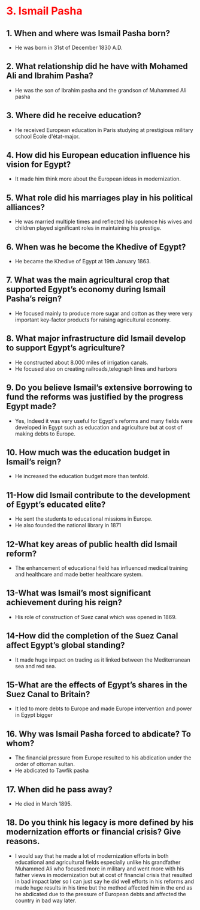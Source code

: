 # **<span style="color: Red">3. Ismail Pasha </span>**
## **1. When and where was Ismail Pasha born?**
- He was born in 31st of December 1830 A.D.
## **2. What relationship did he have with Mohamed Ali and Ibrahim Pasha?**
- He was the son of Ibrahim pasha and the grandson of Muhammed Ali pasha 
## **3. Where did he receive education?**
- He received European education in Paris studying at prestigious military school École d'état-major.
## **4. How did his European education influence his vision for Egypt?**
- It made him think more about the European ideas in modernization.
## **5. What role did his marriages play in his political alliances?**
- He was married multiple times and reflected his opulence his wives and children played significant roles in maintaining his prestige.

## **6. When was he become the Khedive of Egypt?**
- He became the Khedive of Egypt at 19th January 1863.
## **7. What was the main agricultural crop that supported Egypt’s economy during Ismail Pasha’s reign?**
- He focused mainly to produce more sugar and cotton as they were very important key-factor products for raising agricultural economy. 
## **8. What major infrastructure did Ismail develop to support Egypt’s agriculture?**
- He constructed about 8.000 miles of irrigation canals.
- He focused also on creating railroads,telegraph lines and harbors
## **9. Do you believe Ismail’s extensive borrowing to fund the reforms was justified by the progress Egypt made?**
- Yes, Indeed it was very useful for Egypt's reforms and many fields were developed in Egypt such as education and agriculture but at cost of making debts to Europe.
## **10. How much was the education budget in Ismail’s reign?**
-  He increased the education budget more than tenfold.
## **11-How did Ismail contribute to the development of Egypt’s educated elite?**
- He sent the students to educational missions in Europe.
- He also founded the national library in 1871
## **12-What key areas of public health did Ismail reform?**
- The enhancement of educational field has influenced medical training and healthcare and made better healthcare system.

## **13-What was Ismail’s most significant achievement during his reign?**
- His role of construction of Suez canal which was opened in 1869.
## **14-How did the completion of the Suez Canal affect Egypt’s global standing?**
- It made huge impact on trading as it linked between the Mediterranean sea and red sea.
## **15-What are the effects of Egypt’s shares in the Suez Canal to Britain?**
- It led to more debts to Europe and made Europe intervention and power in Egypt bigger
 
## 16. **Why was Ismail Pasha forced to abdicate? To whom?**
- The financial pressure from Europe resulted to his abdication under the order of ottoman sultan.
- He abdicated to Tawfik pasha
## 17. **When did he pass away?**
- He died in March 1895.
## 18. **Do you think his legacy is more defined by his modernization efforts or financial crisis? Give reasons.**
- I would say that he made a lot of modernization efforts in both educational and agricultural fields especially unlike his grandfather Muhammed Ali who focused more in military and went more with his father views in modernization but at cost of financial crisis that resulted in bad impact later so I can just say he did well efforts in his reforms and made huge results in his time but the method affected him in the end as he abdicated due to the pressure of European debts and affected the country in bad way later.

